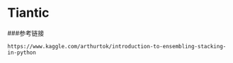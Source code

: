 # Tiantic
###参考链接
```
https://www.kaggle.com/arthurtok/introduction-to-ensembling-stacking-in-python

